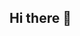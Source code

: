 ## Hi there 👋

<!--
**ChristianK32/ChristianK32** is a ✨ _special_ ✨ repository because its `README.md` (this file) appears on your GitHub profile.

Here are some ideas to get you started:

- 🔭 I’m currently working on Web Design
- 🌱 I’m currently learning Web Design
- 👯 I’m looking to collaborate on ...
- 🤔 I’m looking for help with ...
- 💬 Ask me about ...
- 📫 How to reach me: Aptsboy@gmail.com
- 😄 Pronouns: He Him
- ⚡ Fun fact: ...
-->
